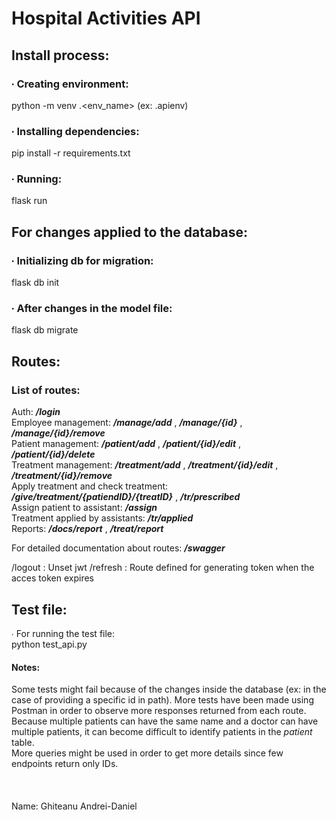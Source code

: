 # Hospital Activities API
## Install process:       
### ∙ Creating environment:  
python -m venv .<env_name> (ex: .apienv)  

### ∙ Installing dependencies:
pip install -r requirements.txt
    
### ∙ Running:  
flask run  

## For changes applied to the database:  
### ∙ Initializing db for migration:  
flask db init  
### ∙ After changes in the model file:  
flask db migrate

## Routes:
### List of routes:
Auth: *__/login__*   
Employee management: *__/manage/add__* , *__/manage/{id}__* , *__/manage/{id}/remove__*  
Patient management: *__/patient/add__* , *__/patient/{id}/edit__* , *__/patient/{id}/delete__*  
Treatment management: *__/treatment/add__* , *__/treatment/{id}/edit__* , *__/treatment/{id}/remove__*  
Apply treatment and check treatment: *__/give/treatment/{patiendID}/{treatID}__* , *__/tr/prescribed__*  
Assign patient to assistant: *__/assign__*  
Treatment applied by assistants: *__/tr/applied__*  
Reports: *__/docs/report__* , *__/treat/report__*

For detailed documentation about routes: *__/swagger__*

/logout : Unset jwt
/refresh : Route defined for generating token when the acces token expires

## Test file:  
∙ For running the test file:  
python test_api.py

#### Notes:  
Some tests might fail because of the changes inside the database (ex: in the case of providing a specific id in path).
More tests have been made using Postman in order to observe more responses returned from each route.  
Because multiple patients can have the same name and a doctor can have multiple patients, it can become difficult to identify patients in the *patient* table.  
More queries might be used in order to get more details since few endpoints return only IDs.
&nbsp;  
&nbsp;  
&nbsp;  
&nbsp;  
Name: Ghiteanu Andrei-Daniel  
